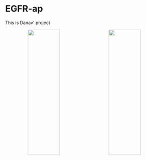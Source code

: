 # EGFR-ap
This is Danav' project 




 <p align="center">
<img src="[https://user-images.githubusercontent.com/45668229/196873578-f08d9bd1-2778-44eb-be0a-f6b5c6bd2470.png](https://github.com/amarinderthind/EGFR-ap/assets/45668229/e93c5f06-8e65-44b5-b000-52297a25effb)" width=45% height="400">&nbsp; &nbsp; &nbsp; &nbsp;
<img src="https://user-images.githubusercontent.com/45668229/196873233-fc4838ac-3787-446f-9ed3-3a3ab40e756b.png" width=45% height="400">
 
</p>


